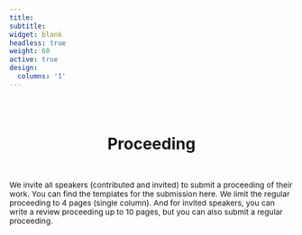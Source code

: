 ```yaml
---
title: 
subtitle:
widget: blank
headless: true
weight: 60
active: true
design:
  columns: '1'
---
```


<div class="container-md">
    <h1 style="text-align: center; margin-bottom: 3rem; margin-top: 5rem;">Proceeding</h1>
    <p style="font-size:0.85rem; margin-bottom: 3rem;">
    We invite all speakers (contributed and invited) to submit a proceeding of their work. You can find the templates for the submission here. We limit the regular proceeding to 4 pages (single column). And for invited speakers, you can write a review proceeding up to 10 pages, but you can also submit a regular proceeding.
    </p>
</div>